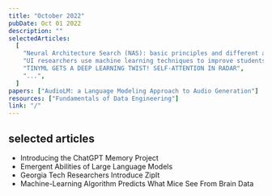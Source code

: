 ```yaml
---
title: "October 2022"
pubDate: Oct 01 2022
description: ""
selectedArticles:
  [
    "Neural Architecture Search (NAS): basic principles and different approaches",
    "UI researchers use machine learning techniques to improve students’ learning",
    "TINYML GETS A DEEP LEARNING TWIST! SELF-ATTENTION IN RADAR",
    "...",
  ]
papers: ["AudioLM: a Language Modeling Approach to Audio Generation"]
resources: ["Fundamentals of Data Engineering"]
link: "/"
---
```


## selected articles

- Introducing the ChatGPT Memory Project
- Emergent Abilities of Large Language Models
- Georgia Tech Researchers Introduce ZipIt
- Machine-Learning Algorithm Predicts What Mice See From Brain Data
